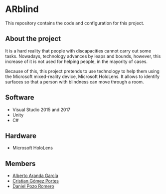 # ARblind
This repository contains the code and configuration for this project.

## About the project
It is a hard reality that people with discapacities cannot carry out some tasks.
Nowadays, technology advances by leaps and bounds, however, this increase of it
is not used for helping people, in the mayority of cases.

Because of this, this project pretends to use technology to help them using
the Microsoft mixed-reality device, Microsoft HoloLens. It allows to identify
surfaces so that a person with blindness can move through a room.

## Software
* Visual Studio 2015 and 2017
* Unity
* C#

## Hardware
* Microsoft HoloLens

## Members
* [Alberto Aranda García](https://github.com/aarandag)
* [Cristian Gómez Portes](https://github.com/Cris21395)
* [Daniel Pozo Romero](https://github.com/dpozo)
